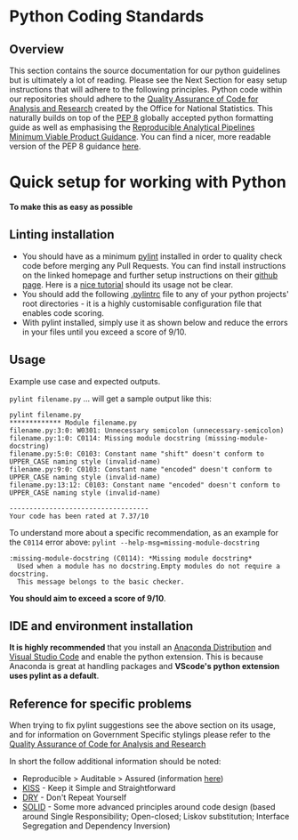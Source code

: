 Python Coding Standards
=======================

Overview
--------
This section contains the source documentation for our python guidelines but is ultimately a lot of reading. Please see the Next Section for easy setup instructions that will adhere to the following principles.
Python code within our repositories should adhere to the [Quality Assurance of Code for Analysis and Research](https://best-practice-and-impact.github.io/qa-of-code-guidance/index.html) created by the Office for National Statistics. This naturally builds on top of the [PEP 8](https://www.python.org/dev/peps/pep-0008/) globally accepted python formatting guide as well as emphasising the [Reproducible Analytical Pipelines Minimum Viable Product Guidance](https://github.com/best-practice-and-impact/rap_mvp_maturity_guidance/blob/master/Reproducible-Analytical-Pipelines-MVP.md). You can find a nicer, more readable version of the PEP 8 guidance [here](https://pep8.org/).

Quick setup for working with Python
===================================
**To make this as easy as possible**

Linting installation
--------------------
* You should have as a minimum [pylint](https://pylint.org/#install) installed in order to quality check code before merging any Pull Requests. You can find install instructions on the linked homepage and further setup instructions on their [github page](https://github.com/PyCQA/pylint). Here is a [nice tutorial](http://pylint.pycqa.org/en/latest/tutorial.html) should its usage not be clear.
* You should add the following [.pylintrc](.pylintrc) file to any of your python projects' root directories - it is a highly customisable configuration file that enables code scoring.
* With pylint installed, simply use it as shown below and reduce the errors in your files until you exceed a score of 9/10.

Usage
-----
Example use case and expected outputs.

`pylint filename.py` ... will get a sample output like this:

````
pylint filename.py
************* Module filename.py
filename.py:3:0: W0301: Unnecessary semicolon (unnecessary-semicolon)
filename.py:1:0: C0114: Missing module docstring (missing-module-docstring)
filename.py:5:0: C0103: Constant name "shift" doesn't conform to UPPER_CASE naming style (invalid-name)
filename.py:9:0: C0103: Constant name "encoded" doesn't conform to UPPER_CASE naming style (invalid-name)
filename.py:13:12: C0103: Constant name "encoded" doesn't conform to UPPER_CASE naming style (invalid-name)

-----------------------------------
Your code has been rated at 7.37/10
````

To understand more about a specific recommendation, as an example for the `C0114` error above:
`pylint --help-msg=missing-module-docstring`
````
:missing-module-docstring (C0114): *Missing module docstring*
  Used when a module has no docstring.Empty modules do not require a docstring.
  This message belongs to the basic checker.
````

**You should aim to exceed a score of 9/10**.

IDE and environment installation
--------------------------------
**It is highly recommended** that you install an [Anaconda Distribution](https://www.anaconda.com/products/individual) and [Visual Studio Code](https://code.visualstudio.com/) and enable the python extension. This is because Anaconda is great at handling packages and **VScode's python extension uses pylint as a default**.

Reference for specific problems
-------------------------------

When trying to fix pylint suggestions see the above section on its usage, and for information on Government Specific stylings please refer to the [Quality Assurance of Code for Analysis and Research](https://best-practice-and-impact.github.io/qa-of-code-guidance/index.html)

In short the follow additional information should be noted:
* Reproducible > Auditable > Assured (information [here](https://best-practice-and-impact.github.io/qa-of-code-guidance/principles.html))
* [KISS](https://best-practice-and-impact.github.io/qa-of-code-guidance/core_programming.html) - Keep it Simple and Straightforward
* [DRY](https://best-practice-and-impact.github.io/qa-of-code-guidance/core_programming.html) - Don't Repeat Yourself
* [SOLID](https://best-practice-and-impact.github.io/qa-of-code-guidance/core_programming.html) - Some more advanced principles around code design (based around Single Responsibility; Open-closed; Liskov substitution; Interface Segregation and Dependency Inversion)